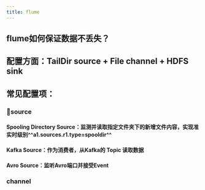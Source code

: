 ```yaml
---
title: flume
---
```


## flume如何保证数据不丢失？
## 配置方面：TailDir source + File channel + HDFS sink
## 常见配置项：
### 🌌source
#### **Spooling Directory Source**：监测并读取指定文件夹下的新增文件内容，实现准实时级别^^a1.sources.r1.type=spooldir^^
#### **Kafka Source**：作为消费者，从Kafka的 **Topic** 读取数据
#### **Avro Source**：监听Avro端口并接受Event
### channel
###
##
